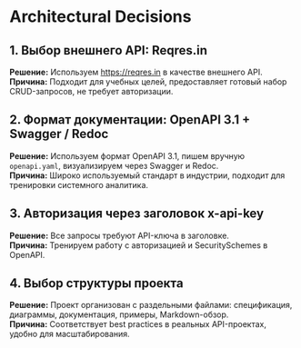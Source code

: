 # Architectural Decisions

## 1. Выбор внешнего API: Reqres.in
**Решение:** Используем https://reqres.in в качестве внешнего API.  
**Причина:** Подходит для учебных целей, предоставляет готовый набор CRUD-запросов, не требует авторизации.

## 2. Формат документации: OpenAPI 3.1 + Swagger / Redoc
**Решение:** Используем формат OpenAPI 3.1, пишем вручную `openapi.yaml`, визуализируем через Swagger и Redoc.  
**Причина:** Широко используемый стандарт в индустрии, подходит для тренировки системного аналитика.

## 3. Авторизация через заголовок x-api-key
**Решение:** Все запросы требуют API-ключа в заголовке.  
**Причина:** Тренируем работу с авторизацией и SecuritySchemes в OpenAPI.

## 4. Выбор структуры проекта
**Решение:** Проект организован с раздельными файлами: спецификация, диаграммы, документация, примеры, Markdown-обзор.  
**Причина:** Соответствует best practices в реальных API-проектах, удобно для масштабирования.

